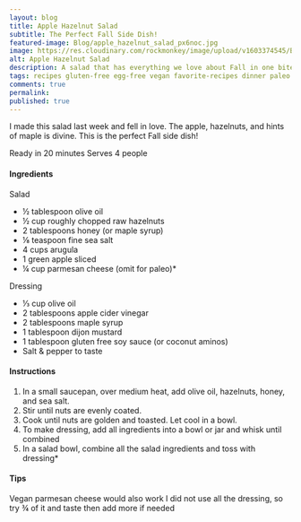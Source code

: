 ```yaml
---
layout: blog
title: Apple Hazelnut Salad
subtitle: The Perfect Fall Side Dish!
featured-image: Blog/apple_hazelnut_salad_px6noc.jpg
image: https://res.cloudinary.com/rockmonkey/image/upload/v1603374545/Blog/apple_hazelnut_salad_px6noc.jpg
alt: Apple Hazelnut Salad
description: A salad that has everything we love about Fall in one bite!
tags: recipes gluten-free egg-free vegan favorite-recipes dinner paleo
comments: true
permalink:
published: true
---
```

I made this salad last week and fell in love. The apple, hazelnuts, and hints of maple is divine. This is the perfect Fall side dish!

Ready in 20 minutes
Serves 4 people

#### Ingredients
Salad
* ½ tablespoon olive oil
* ½ cup roughly chopped raw  hazelnuts
* 2 tablespoons honey (or maple syrup)
* ⅛ teaspoon fine  sea salt
* 4 cups arugula
* 1 green apple sliced
* ¼ cup parmesan cheese (omit for paleo)*

Dressing
* ⅓  cup olive oil
* 2 tablespoons apple cider vinegar
* 2 tablespoons maple syrup
* 1 tablespoon dijon mustard
* 1 tablespoon gluten free soy sauce (or coconut aminos)
* Salt & pepper to taste


#### Instructions
1. In a small saucepan, over medium heat, add olive oil, hazelnuts, honey, and sea salt.
2. Stir until nuts are evenly coated.
3. Cook until nuts are golden and toasted. Let cool in a bowl.
4. To make dressing, add all ingredients into a bowl or jar and whisk until combined
5. In a salad bowl, combine all the salad ingredients and toss with dressing*


#### Tips
Vegan parmesan  cheese would also work
I did not use all the dressing, so try ¾ of it and taste then add more if needed
